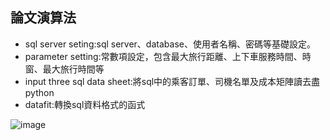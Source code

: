 ## 論文演算法
* sql server seting:sql server、database、使用者名稱、密碼等基礎設定。
* parameter setting:常數項設定，包含最大旅行距離、上下車服務時間、時窗、最大旅行時間等
* input three sql data sheet:將sql中的乘客訂單、司機名單及成本矩陣讀去盡python
* datafit:轉換sql資料格式的函式

![image](https://github.com/YangShihKuan/THI-VRP-thesis/blob/master/%E7%A8%8B%E5%BC%8F%E7%B5%90%E6%A7%8B.PNG)
